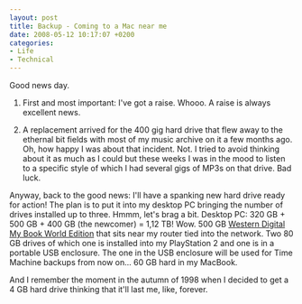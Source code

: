 ```yaml
---
layout: post
title: Backup - Coming to a Mac near me
date: 2008-05-12 10:17:07 +0200
categories:
- Life
- Technical
---
```

Good news day.

1. First and most important: I've got a raise. Whooo. A raise is always excellent news.

2. A replacement arrived for the 400 gig hard drive that flew away to the ethernal bit fields with most of my music archive on it a few months ago. Oh, how happy I was about that incident. Not. I tried to avoid thinking about it as much as I could but these weeks I was in the mood to listen to a specific style of which I had several gigs of MP3s on that drive. Bad luck.

Anyway, back to the good news: I'll have a spanking new hard drive ready for action! The plan is to put it into my desktop PC bringing the number of drives installed up to three. Hmmm, let's brag a bit. Desktop PC: 320 GB + 500 GB + 400 GB (the newcomer) = 1,12 TB! Wow. 500 GB <a href="http://www.wdc.com/en/products/Products.asp?DriveID=278">Western Digital My Book World Edition</a> that sits near my router tied into the network. Two 80 GB drives of which one is installed into my PlayStation 2 and one is in a portable USB enclosure. The one in the USB enclosure will be used for Time Machine backups from now on... 60 GB hard in my MacBook.

And I remember the moment in the autumn of 1998 when I decided to get a 4 GB hard drive thinking that it'll last me, like, forever.
